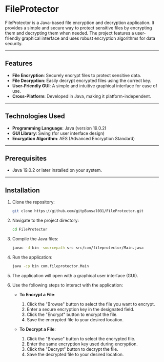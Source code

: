# FileProtector

FileProtector is a Java-based file encryption and decryption application. It provides a simple and secure way to protect sensitive files by encrypting them and decrypting them when needed. The project features a user-friendly graphical interface and uses robust encryption algorithms for data security.

---

## Features

- **File Encryption**: Securely encrypt files to protect sensitive data.
- **File Decryption**: Easily decrypt encrypted files using the correct key.
- **User-Friendly GUI**: A simple and intuitive graphical interface for ease of use.
- **Cross-Platform**: Developed in Java, making it platform-independent.

---

## Technologies Used

- **Programming Language**: Java (version 19.0.2)
- **GUI Library**: Swing (for user interface design)
- **Encryption Algorithm**: AES (Advanced Encryption Standard)

---

## Prerequisites

- Java 19.0.2 or later installed on your system.

---

## Installation

1. Clone the repository:
   ```bash
   git clone https://github.com/gitpBansal031/FileProtector.git
2. Navigate to the project directory:
   ```bash
   cd FileProtector
3. Compile the Java files:
   ```bash
   javac -d bin -sourcepath src src/com/fileprotector/Main.java
4. Run the application:
   ```bash
   java -cp bin com.fileprotector.Main
5. The application will open with a graphical user interface (GUI).

6. Use the following steps to interact with the application:
   - **To Encrypt a File**:
     1. Click the "Browse" button to select the file you want to encrypt.
     2. Enter a secure encryption key in the designated field.
     3. Click the "Encrypt" button to encrypt the file.
     4. Save the encrypted file to your desired location.

   - **To Decrypt a File**:
     1. Click the "Browse" button to select the encrypted file.
     2. Enter the same encryption key used during encryption.
     3. Click the "Decrypt" button to decrypt the file.
     4. Save the decrypted file to your desired location.
